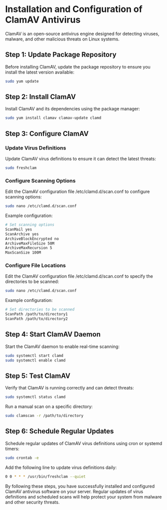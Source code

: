# Installation and Configuration of ClamAV Antivirus 
ClamAV is an open-source antivirus engine designed for detecting viruses, malware, and other malicious threats on Linux systems. 

## Step 1: Update Package Repository
Before installing ClamAV, update the package repository to ensure you install the latest version available:
```bash
sudo yum update
```
## Step 2: Install ClamAV
Install ClamAV and its dependencies using the package manager:

```bash
sudo yum install clamav clamav-update clamd
```

## Step 3: Configure ClamAV
### Update Virus Definitions
Update ClamAV virus definitions to ensure it can detect the latest threats:
```bash
sudo freshclam
```

### Configure Scanning Options
Edit the ClamAV configuration file /etc/clamd.d/scan.conf to configure scanning options:

```bash
sudo nano /etc/clamd.d/scan.conf
```
Example configuration:

```bash
# Set scanning options
ScanMail yes
ScanArchive yes
ArchiveBlockEncrypted no
ArchiveMaxFileSize 50M
ArchiveMaxRecursion 5
MaxScanSize 100M
```
### Configure File Locations
Edit the ClamAV configuration file /etc/clamd.d/scan.conf to specify the directories to be scanned:
```bash
sudo nano /etc/clamd.d/scan.conf
```

Example configuration:
```bash
# Set directories to be scanned
ScanPath /path/to/directory1
ScanPath /path/to/directory2
```

## Step 4: Start ClamAV Daemon
Start the ClamAV daemon to enable real-time scanning:
```bash
sudo systemctl start clamd
sudo systemctl enable clamd
```

## Step 5: Test ClamAV
Verify that ClamAV is running correctly and can detect threats:
```bash
sudo systemctl status clamd
```
Run a manual scan on a specific directory:
```bash
sudo clamscan -r /path/to/directory
```

## Step 6: Schedule Regular Updates
Schedule regular updates of ClamAV virus definitions using cron or systemd timers:

```bash
sudo crontab -e
```

Add the following line to update virus definitions daily:
```bash
0 0 * * * /usr/bin/freshclam --quiet
```

By following these steps, you have successfully installed and configured ClamAV antivirus software on your server. Regular updates of virus definitions and scheduled scans will help protect your system from malware and other security threats.

